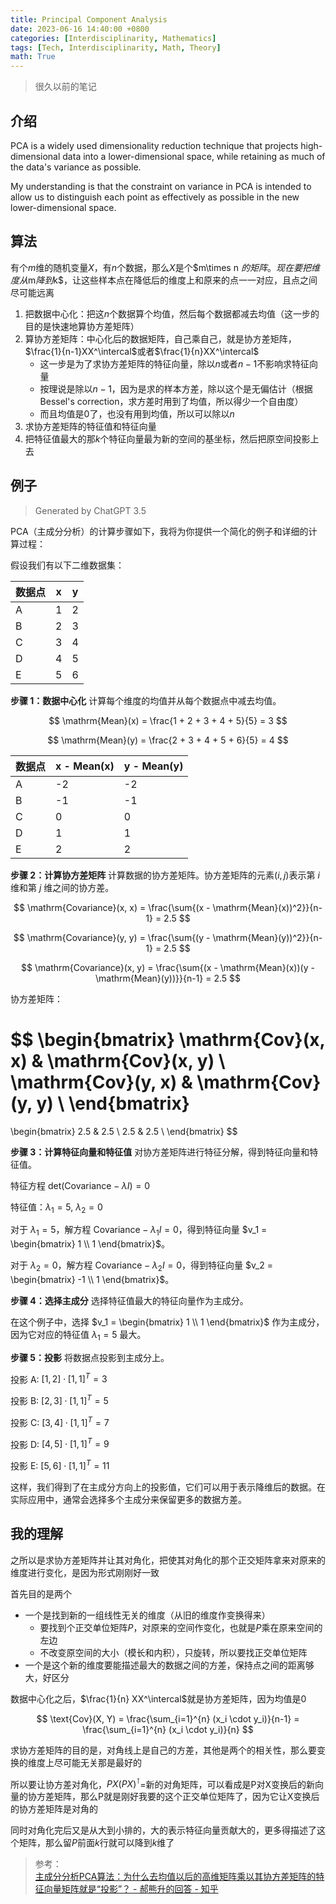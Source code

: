 ```yaml
---
title: Principal Component Analysis
date: 2023-06-16 14:40:00 +0800
categories: [Interdisciplinarity, Mathematics]
tags: [Tech, Interdisciplinarity, Math, Theory]
math: True
---
```


> 很久以前的笔记

## 介绍

PCA is a widely used dimensionality reduction technique that projects high-dimensional data into a lower-dimensional space, while retaining as much of the data's variance as possible. 

My understanding is that the constraint on variance in PCA is intended to allow us to distinguish each point as effectively as possible in the new lower-dimensional space.

## 算法

有个$m$维的随机变量$X$，有$n$个数据，那么$X$是个$m\times n
$的矩阵。现在要把维度从$m$降到$k$，让这些样本点在降低后的维度上和原来的点一一对应，且点之间尽可能远离

1. 把数据中心化：把这$n$个数据算个均值，然后每个数据都减去均值（这一步的目的是快速地算协方差矩阵）
2. 算协方差矩阵：中心化后的数据矩阵，自己乘自己，就是协方差矩阵，$\frac{1}{n-1}XX^\intercal$或者$\frac{1}{n}XX^\intercal$
   - 这一步是为了求协方差矩阵的特征向量，除以$n$或者$n-1$不影响求特征向量
   - 按理说是除以$n-1$，因为是求的样本方差，除以这个是无偏估计（根据Bessel's correction，求方差时用到了均值，所以得少一个自由度）
   - 而且均值是0了，也没有用到均值，所以可以除以$n$
3. 求协方差矩阵的特征值和特征向量
4. 把特征值最大的那$k$个特征向量最为新的空间的基坐标，然后把原空间投影上去

## 例子

> Generated by ChatGPT 3.5

PCA（主成分分析）的计算步骤如下，我将为你提供一个简化的例子和详细的计算过程：

假设我们有以下二维数据集：

| 数据点 | x  | y  |
|-------|----|----|
| A     | 1  | 2  |
| B     | 2  | 3  |
| C     | 3  | 4  |
| D     | 4  | 5  |
| E     | 5  | 6  |

**步骤 1：数据中心化**
计算每个维度的均值并从每个数据点中减去均值。

$$
\mathrm{Mean}(x) = \frac{1 + 2 + 3 + 4 + 5}{5} = 3
$$

$$
\mathrm{Mean}(y) = \frac{2 + 3 + 4 + 5 + 6}{5} = 4
$$

| 数据点 | x - Mean(x) | y - Mean(y) |
|-------|-------------|-------------|
| A     | -2          | -2          |
| B     | -1          | -1          |
| C     | 0           | 0           |
| D     | 1           | 1           |
| E     | 2           | 2           |

**步骤 2：计算协方差矩阵**
计算数据的协方差矩阵。协方差矩阵的元素$(i, j)$表示第 $i$ 维和第 $j$ 维之间的协方差。

$$
\mathrm{Covariance}(x, x) = \frac{\sum{(x - \mathrm{Mean}(x))^2}}{n-1} = 2.5
$$

$$
\mathrm{Covariance}(y, y) = \frac{\sum{(y - \mathrm{Mean}(y))^2}}{n-1} = 2.5
$$

$$
\mathrm{Covariance}(x, y) = \frac{\sum{(x - \mathrm{Mean}(x))(y - \mathrm{Mean}(y))}}{n-1} = 2.5
$$

协方差矩阵：

$$
\begin{bmatrix}
\mathrm{Cov}(x, x) & \mathrm{Cov}(x, y) \\
\mathrm{Cov}(y, x) & \mathrm{Cov}(y, y) \\
\end{bmatrix}
=
\begin{bmatrix}
2.5 & 2.5 \\
2.5 & 2.5 \\
\end{bmatrix}
$$

**步骤 3：计算特征向量和特征值**
对协方差矩阵进行特征分解，得到特征向量和特征值。

特征方程 $\mathrm{det}(\mathrm{Covariance} - \lambda I) = 0$

特征值：$\lambda_1 = 5$, $\lambda_2 = 0$

对于 $\lambda_1 = 5$，解方程 $\mathrm{Covariance} - \lambda_1 I = 0$，得到特征向量 $v_1 = \begin{bmatrix} 1 \\ 1 \end{bmatrix}$。

对于 $\lambda_2 = 0$，解方程 $\mathrm{Covariance} - \lambda_2 I = 0$，得到特征向量 $v_2 = \begin{bmatrix} -1 \\ 1 \end{bmatrix}$。


**步骤 4：选择主成分**
选择特征值最大的特征向量作为主成分。

在这个例子中，选择 $v_1 = \begin{bmatrix} 1 \\ 1 \end{bmatrix}$ 作为主成分，因为它对应的特征值 $\lambda_1 = 5$ 最大。

**步骤 5：投影**
将数据点投影到主成分上。

投影 A: $[1, 2]\cdot [1, 1]^T=3$

投影 B: $[2, 3]\cdot [1, 1]^T = 5$

投影 C: $[3, 4] \cdot [1, 1]^T = 7$

投影 D: $[4, 5] \cdot [1, 1]^T = 9$

投影 E: $[5, 6] \cdot [1, 1]^T = 11$

这样，我们得到了在主成分方向上的投影值，它们可以用于表示降维后的数据。在实际应用中，通常会选择多个主成分来保留更多的数据方差。

## 我的理解

之所以是求协方差矩阵并让其对角化，把使其对角化的那个正交矩阵拿来对原来的维度进行变化，是因为形式刚刚好一致

首先目的是两个
- 一个是找到新的一组线性无关的维度（从旧的维度作变换得来）
  - 要找到个正交单位矩阵$P$，对原来的空间作变化，也就是$P$乘在原来空间的左边
  - 不改变原空间的大小（模长和内积），只旋转，所以要找正交单位矩阵
- 一个是这个新的维度要能描述最大的数据之间的方差，保持点之间的距离够大，好区分


数据中心化之后，$\frac{1}{n} XX^\intercal$就是协方差矩阵，因为均值是0

$$
\text{Cov}(X, Y) = \frac{\sum_{i=1}^{n} (x_i \cdot y_i)}{n-1} = \frac{\sum_{i=1}^{n} (x_i \cdot y_i)}{n}
$$

求协方差矩阵的目的是，对角线上是自己的方差，其他是两个的相关性，那么要变换的维度上尽可能无关那是最好的

所以要让协方差对角化，$PX(PX)^\intercal$=新的对角矩阵，可以看成是P对X变换后的新向量的协方差矩阵，那么P就是刚好我要的这个正交单位矩阵了，因为它让X变换后的协方差矩阵是对角的

同时对角化完后又是从大到小排的，大的表示特征向量贡献大的，更多得描述了这个矩阵，那么留$P$前面$k$行就可以降到$k$维了

> 参考：  
> [主成分分析PCA算法：为什么去均值以后的高维矩阵乘以其协方差矩阵的特征向量矩阵就是“投影”？ - 郝熊升的回答 - 知乎 ](https://www.zhihu.com/question/30094611/answer/140493047 )